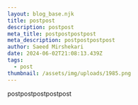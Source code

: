 ```yaml
---
layout: blog_base.njk
title: postpost
description: postpost
meta_title: postpostpostpost
meta_description: postpostpostpost
author: Saeed Mirshekari
date: 2024-06-02T21:08:13.439Z
tags:
  - post
thumbnail: /assets/img/uploads/1985.png
---
```

postpostpostpostpost